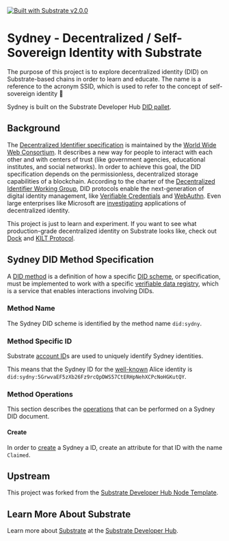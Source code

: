 [![Built with Substrate v2.0.0](https://img.shields.io/badge/Substrate-v2.0.0-E6007A)](https://github.com/paritytech/substrate/releases/tag/v2.0.0)

# Sydney - Decentralized / Self-Sovereign Identity with Substrate

The purpose of this project is to explore decentralized identity (DID) on Substrate-based chains in
order to learn and educate. The name is a reference to the acronym SSID, which is used to refer to
the concept of self-sovereign identity 🐨

Sydney is built on the Substrate Developer Hub
[DID pallet](https://github.com/substrate-developer-hub/pallet-did).

## Background

The [Decentralized Identifier specification](https://w3c.github.io/did-core/) is maintained by the
[World Wide Web Consortium](https://www.w3.org/). It describes a new way for people to interact with
each other and with centers of trust (like government agencies, educational institutes, and social
networks). In order to achieve this goal, the DID specification depends on the permissionless,
decentralized storage capabilities of a blockchain. According to the charter of the
[Decentralized Identifier Working Group](https://www.w3.org/2019/09/did-wg-charter.html), DID
protocols enable the next-generation of digital identity management, like
[Verifiable Credentials](https://www.w3.org/TR/vc-data-model/) and [WebAuthn](https://webauthn.io/).
Even large enterprises like Microsoft are
[investigating](https://query.prod.cms.rt.microsoft.com/cms/api/am/binary/RE2DjfY) applications of
decentralized identity.

This project is just to learn and experiment. If you want to see what production-grade decentralized
identity on Substrate looks like, check out [Dock](https://www.dock.io/) and
[KILT Protocol](https://www.kilt.io/).

## Sydney DID Method Specification

A [DID method](https://w3c.github.io/did-core/#dfn-did-methods) is a definition of how a specific
[DID scheme](https://w3c.github.io/did-core/#dfn-did-schemes), or specification, must be implemented
to work with a specific
[verifiable data registry](https://w3c.github.io/did-core/#dfn-verifiable-data-registry), which is a
service that enables interactions involving DIDs.

### Method Name

The Sydney DID scheme is identified by the method name `did:sydny`.

### Method Specific ID

Substrate
[account ID](https://substrate.dev/rustdocs/v2.0.0/frame_system/trait.Trait.html#associatedtype.AccountId)s
are used to uniquely identify Sydney identities.

This means that the Sydney ID for the
[well-known](https://substrate.dev/docs/en/knowledgebase/integrate/subkey#well-known-keys) Alice
identity is `did:sydny:5GrwvaEF5zXb26Fz9rcQpDWS57CtERHpNehXCPcNoHGKutQY`.

### Method Operations

This section describes the [operations](https://w3c.github.io/did-core/#method-operations) that can
be performed on a Sydney DID document.

#### Create

In order to [create](https://w3c.github.io/did-core/#create) a Sydney a ID, create an attribute for
that ID with the name `Claimed`.

## Upstream

This project was forked from the
[Substrate Developer Hub Node Template](https://github.com/substrate-developer-hub/substrate-node-template).

## Learn More About Substrate

Learn more about [Substrate](https://www.substrate.io/) at the
[Substrate Developer Hub](https://substrate.dev/).

